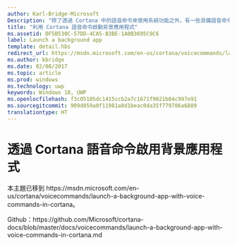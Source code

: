 ```yaml
---
author: Karl-Bridge-Microsoft
Description: "除了透過 Cortana 中的語音命令來使用系統功能之外，有一些具備語音命令功能的背景應用程式，可以指定要在應用程式中執行的動作或命令，利用這些背景應用程式，就可以擴充 Cortana 特性與功能。"
title: "利用 Cortana 語音命令啟動背景應用程式"
ms.assetid: DF5B530C-57DD-4CA5-B3BE-1A0B3695C9C6
label: Launch a background app
template: detail.hbs
redirect_url: https://msdn.microsoft.com/en-us/cortana/voicecommands/launch-a-background-app-with-voice-commands-in-cortana
ms.author: kbridge
ms.date: 02/08/2017
ms.topic: article
ms.prod: windows
ms.technology: uwp
keywords: Windows 10, UWP
ms.openlocfilehash: f3c05105dc1415ccb2a7c1671f9021b84c997e91
ms.sourcegitcommit: 909d859a0f11981a8d1beac0da35f779786a6889
translationtype: HT
---
```

# <a name="activate-a-background-app-with-voice-commands-through-cortana"></a>透過 Cortana 語音命令啟用背景應用程式

本主題已移到 https&#58;//msdn.microsoft.com/en-us/cortana/voicecommands/launch-a-background-app-with-voice-commands-in-cortana。

Github：https&#58;//github.com/Microsoft/cortana-docs/blob/master/docs/voicecommands/launch-a-background-app-with-voice-commands-in-cortana.md
